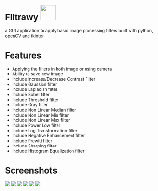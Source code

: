 # Filtrawy <img width="50" hieght="50" src="https://github.com/aboelkassem/Filtrawy/blob/main/test-images/icon.png">
a GUI application to apply basic image processing filters built with python, openCV and tkinter 

# Features
- Applying the filters in both image or using camera
- Ability to save new image
- Include Increase/Decrease Contrast Filter
- Include Gaussian filter
- Include Laplacian filter
- Include Sobel filter
- Include Threshold filter
- Include Gray filter
- Include Non Linear Median filter
- Include Non Linear Min filter
- Include Non Linear Max filter
- Include Power Low filter
- Include Log Transformation filter
- Include Negative Enhancement filter
- Include Prewitt filter
- Include Sharping filter
- Include Histogram Equalization filter

# Screenshots

<img src="https://github.com/aboelkassem/Filtrawy/blob/main/test-images/home.PNG">
<img src="https://github.com/aboelkassem/Filtrawy/blob/main/test-images/example1.PNG">
<img src="https://github.com/aboelkassem/Filtrawy/blob/main/test-images/example2.PNG">
<img src="https://github.com/aboelkassem/Filtrawy/blob/main/test-images/example3.PNG">
<img src="https://github.com/aboelkassem/Filtrawy/blob/main/test-images/Example4.PNG">
<img src="https://github.com/aboelkassem/Filtrawy/blob/main/test-images/example5.PNG">

